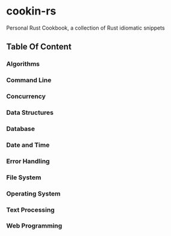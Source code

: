 # cookin-rs

Personal Rust Cookbook, a collection of Rust idiomatic snippets

## Table Of Content

### Algorithms

### Command Line

### Concurrency

### Data Structures

### Database

### Date and Time

### Error Handling

### File System

### Operating System

### Text Processing

### Web Programming